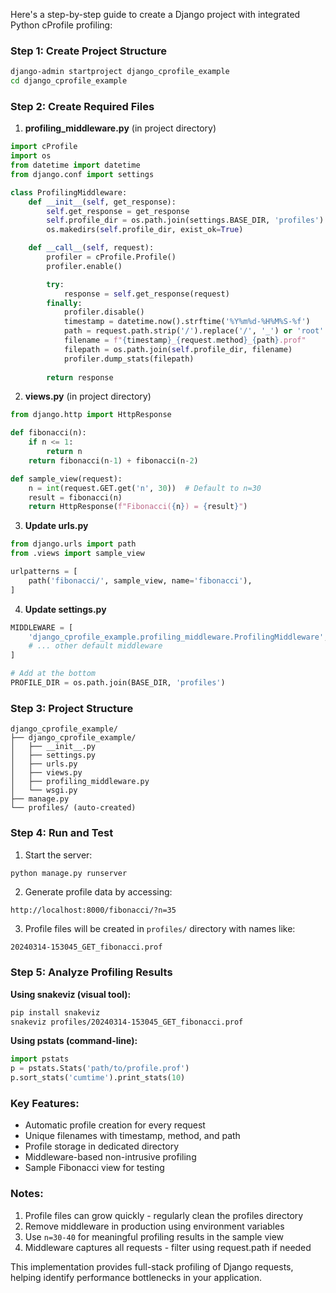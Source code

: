 Here's a step-by-step guide to create a Django project with integrated Python cProfile profiling:

### Step 1: Create Project Structure
```bash
django-admin startproject django_cprofile_example
cd django_cprofile_example
```

### Step 2: Create Required Files

1. **profiling_middleware.py** (in project directory)
```python
import cProfile
import os
from datetime import datetime
from django.conf import settings

class ProfilingMiddleware:
    def __init__(self, get_response):
        self.get_response = get_response
        self.profile_dir = os.path.join(settings.BASE_DIR, 'profiles')
        os.makedirs(self.profile_dir, exist_ok=True)

    def __call__(self, request):
        profiler = cProfile.Profile()
        profiler.enable()

        try:
            response = self.get_response(request)
        finally:
            profiler.disable()
            timestamp = datetime.now().strftime('%Y%m%d-%H%M%S-%f')
            path = request.path.strip('/').replace('/', '_') or 'root'
            filename = f"{timestamp}_{request.method}_{path}.prof"
            filepath = os.path.join(self.profile_dir, filename)
            profiler.dump_stats(filepath)
        
        return response
```

2. **views.py** (in project directory)
```python
from django.http import HttpResponse

def fibonacci(n):
    if n <= 1:
        return n
    return fibonacci(n-1) + fibonacci(n-2)

def sample_view(request):
    n = int(request.GET.get('n', 30))  # Default to n=30
    result = fibonacci(n)
    return HttpResponse(f"Fibonacci({n}) = {result}")
```

3. **Update urls.py**
```python
from django.urls import path
from .views import sample_view

urlpatterns = [
    path('fibonacci/', sample_view, name='fibonacci'),
]
```

4. **Update settings.py**
```python
MIDDLEWARE = [
    'django_cprofile_example.profiling_middleware.ProfilingMiddleware',
    # ... other default middleware
]

# Add at the bottom
PROFILE_DIR = os.path.join(BASE_DIR, 'profiles')
```

### Step 3: Project Structure
```
django_cprofile_example/
├── django_cprofile_example/
│   ├── __init__.py
│   ├── settings.py
│   ├── urls.py
│   ├── views.py
│   ├── profiling_middleware.py
│   └── wsgi.py
├── manage.py
└── profiles/ (auto-created)
```

### Step 4: Run and Test
1. Start the server:
```bash
python manage.py runserver
```

2. Generate profile data by accessing:
```
http://localhost:8000/fibonacci/?n=35
```

3. Profile files will be created in `profiles/` directory with names like:
```
20240314-153045_GET_fibonacci.prof
```

### Step 5: Analyze Profiling Results

**Using snakeviz (visual tool):**
```bash
pip install snakeviz
snakeviz profiles/20240314-153045_GET_fibonacci.prof
```

**Using pstats (command-line):**
```python
import pstats
p = pstats.Stats('path/to/profile.prof')
p.sort_stats('cumtime').print_stats(10)
```

### Key Features:
- Automatic profile creation for every request
- Unique filenames with timestamp, method, and path
- Profile storage in dedicated directory
- Middleware-based non-intrusive profiling
- Sample Fibonacci view for testing

### Notes:
1. Profile files can grow quickly - regularly clean the profiles directory
2. Remove middleware in production using environment variables
3. Use `n=30-40` for meaningful profiling results in the sample view
4. Middleware captures all requests - filter using request.path if needed

This implementation provides full-stack profiling of Django requests, helping identify performance bottlenecks in your application.

